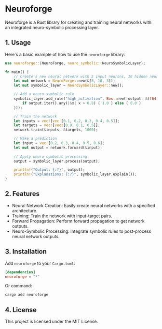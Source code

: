 # Neuroforge

Neuroforge is a Rust library for creating and training neural networks with an integrated neuro-symbolic processing layer.

## 1. Usage

Here's a basic example of how to use the `neuroforge` library:

```rust
use neuroforge::{NeuroForge, neuro_symbolic::NeuroSymbolicLayer};

fn main() {
    // Create a new neural network with 5 input neurons, 10 hidden neurons, and 3 output neurons
    let mut network = NeuroForge::new(&[5, 10, 3]);
    let mut symbolic_layer = NeuroSymbolicLayer::new();

    // Add a neuro-symbolic rule
    symbolic_layer.add_rule("high_activation", Box::new(|output: &[f64]| {
        if output.iter().any(|&x| x > 0.8) { 1.0 } else { 0.0 }
    }));

    // Train the network
    let inputs = vec![vec![0.1, 0.2, 0.3, 0.4, 0.5]];
    let targets = vec![vec![0.9, 0.1, 0.5]];
    network.train(&inputs, &targets, 1000);

    // Make a prediction
    let input = vec![0.2, 0.3, 0.4, 0.5, 0.6];
    let mut output = network.forward(&input);
    
    // Apply neuro-symbolic processing
    output = symbolic_layer.process(output);

    println!("Output: {:?}", output);
    println!("Explanations: {:?}", symbolic_layer.explain());
}
```

## 2. Features
- Neural Network Creation: Easily create neural networks with a specified architecture.
- Training: Train the network with input-target pairs.
- Forward Propagation: Perform forward propagation to get network outputs.
- Neuro-Symbolic Processing: Integrate symbolic rules to post-process neural network outputs.

## 3. Installation
Add `neuroforge` to your `Cargo.toml`:
```toml
[dependencies]
neuroforge = "*"
```
Or command:
```bash
cargo add neuroforge
```

## 4. License

This project is licensed under the MIT License.



